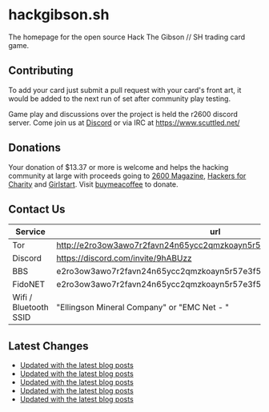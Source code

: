 # hackgibson.sh
The homepage for the open source Hack The Gibson // SH trading card game.


## Contributing

To add your card just submit a pull request with your card's front art, it would be added to the next run of set after community play testing.

Game play and discussions over the project is held the r2600 discord server. Come join us at [Discord](https://discord.com/invite/9hABUzz) or via IRC at https://www.scuttled.net/


## Donations

Your donation of $13.37 or more is welcome and helps the hacking community at large with proceeds going to [2600 Magazine](https://2600.com/), [Hackers for Charity](https://hackersforcharity.org) and [Girlstart](https://girlstart.org).  Visit [buymeacoffee](https://www.buymeacoffee.com/hackgibson.sh) to donate.


## Contact Us

Service | url
-|-
Tor | http://e2ro3ow3awo7r2favn24n65ycc2qmzkoayn5r57e3f56nvjwdcgg32ad.onion
Discord | https://discord.com/invite/9hABUzz
BBS | e2ro3ow3awo7r2favn24n65ycc2qmzkoayn5r57e3f56nvjwdcgg32ad.onion:23
FidoNET | e2ro3ow3awo7r2favn24n65ycc2qmzkoayn5r57e3f56nvjwdcgg32ad.onion:24554
Wifi / Bluetooth SSID | "Ellingson Mineral Company" or "EMC Net - <fidonet address>"

## Latest Changes
<!-- BLOG-POST-LIST:START -->
- [Updated with the latest blog posts](https://github.com/DFW2600/hackgibson.sh/commit/f19611951ee0b1bea052310dc4b6fe4099fe694c)
- [Updated with the latest blog posts](https://github.com/DFW2600/hackgibson.sh/commit/0610b28433fcd952493a74d9daccdc5953e0a87d)
- [Updated with the latest blog posts](https://github.com/DFW2600/hackgibson.sh/commit/f4266b5c5f692b513746859aa3b8c7b51c84b76b)
- [Updated with the latest blog posts](https://github.com/DFW2600/hackgibson.sh/commit/ee21b1c6332f8779aa2d810a9d815c1aef245054)
- [Updated with the latest blog posts](https://github.com/DFW2600/hackgibson.sh/commit/739b3bdf1e76c9d1ccec6d59f8c506ab4045c50c)
<!-- BLOG-POST-LIST:END -->
